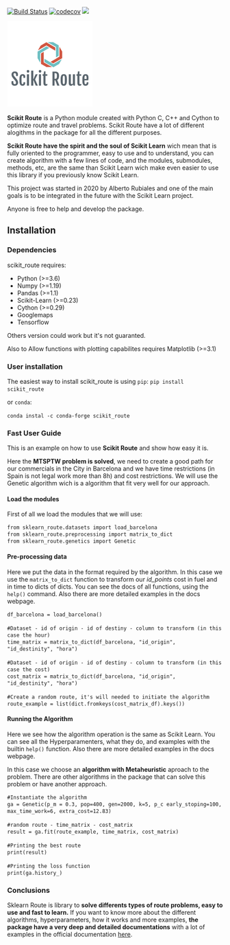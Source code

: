  [![Build Status](https://travis-ci.org/arubiales/scikit-route.svg?branch=main)](https://travis-ci.org/arubiales/scikit-route) [![codecov](https://codecov.io/gh/arubiales/scikit-route/branch/main/graph/badge.svg?token=1CKqr34fsc)](https://codecov.io/gh/arubiales/scikit-route) ![](https://img.shields.io/badge/python-3.6%20%7C%203.7%20%7C%203.8-blue)

![Logo](docs/images/logo.png "Title")

**Scikit Route** is a Python module created with Python C, C++ and Cython to optimize route and travel problems. Scikit Route have a lot of different alogithms in the package for all the different purposes.

**Scikit Route have the spirit and the soul of Scikit Learn** wich mean that is fully oriented to the programmer, easy to use and to understand, you can create algorithm with a few lines of code, and the modules, submodules, methods, etc, are the same than Scikit Learn wich make even easier to use this library if you previously know Scikit Learn.

This project was started in 2020 by Alberto Rubiales and one of the main goals is to be integrated in the future with the Scikit Learn project.

Anyone is free to help and develop the package.

## Installation
### Dependencies
scikit_route requires:
* Python (>=3.6)
* Numpy (>=1.19)
* Pandas (>=1.1)
* Scikit-Learn (>=0.23)
* Cython (>=0.29)
* Googlemaps
* Tensorflow

Others version could work but it's not guaranted.

Also to Allow functions with plotting capabilites requires Matplotlib (>=3.1)

### User installation

The easiest way to install scikit_route is using ```pip```:
```pip install scikit_route```

or ```conda```:

```conda instal -c conda-forge scikit_route```

### Fast User Guide
This is an example on how to use **Scikit Route** and show how easy it is.

Here the **MTSPTW problem is solved**, we need to create a good path for our commercials in the City in Barcelona and we have time restrictions (in Spain is not legal work more than 8h) and cost restrictions. We will use the Genetic algorithm wich is a algorithm that fit very well for our approach.

#### Load the modules
First of all we load the modules that we will use:
```
from sklearn_route.datasets import load_barcelona
from sklearn_route.preprocessing import matrix_to_dict
from sklearn_route.genetics import Genetic
```


#### Pre-processing data
Here we put the data in the format required by the algorithm. In this case we use the ```matrix_to_dict``` function to transform our *id_points* cost in fuel and in time to dicts of dicts.
You can see the docs of all functions, using the ```help()``` command. Also there are more detailed examples in the docs webpage.

```
df_barcelona = load_barcelona()

#Dataset - id of origin - id of destiny - column to transform (in this case the hour)
time_matrix = matrix_to_dict(df_barcelona, "id_origin", "id_destinity", "hora")

#Dataset - id of origin - id of destiny - column to transform (in this case the cost)
cost_matrix = matrix_to_dict(df_barcelona, "id_origin", "id_destinity", "hora")

#Create a random route, it's will needed to initiate the algorithm
route_example = list(dict.fromkeys(cost_matrix_df).keys())
```

#### Running the Algorithm
Here we see how the algorithm operation is the same as Scikit Learn. You can see all the Hyperparamenters, what they do, and examples with the builtin ```help()``` function. Also there are more detailed examples in the docs webpage.

In this case we choose an **algorithm with Metaheuristic** aproach to the problem. There are other algorithms in the package that can solve this problem or have another approach.

```
#Instantiate the algorithm
ga = Genetic(p_m = 0.3, pop=400, gen=2000, k=5, p_c early_stoping=100, max_time_work=6, extra_cost=12.83)

#random route - time_matrix - cost_matrix
result = ga.fit(route_example, time_matrix, cost_matrix)

#Printing the best route
print(result)

#Printing the loss function
print(ga.history_)
```

### Conclusions

Sklearn Route is library to **solve differents types of route problems, easy to use and fast to learn.** If you want to know more about the different algorithms, hyperparameters, how it works and more examples, **the package have a very deep and detailed documentations** with a lot of examples in the official documentation [here](https://arubiales.github.io/scikit-route/).
